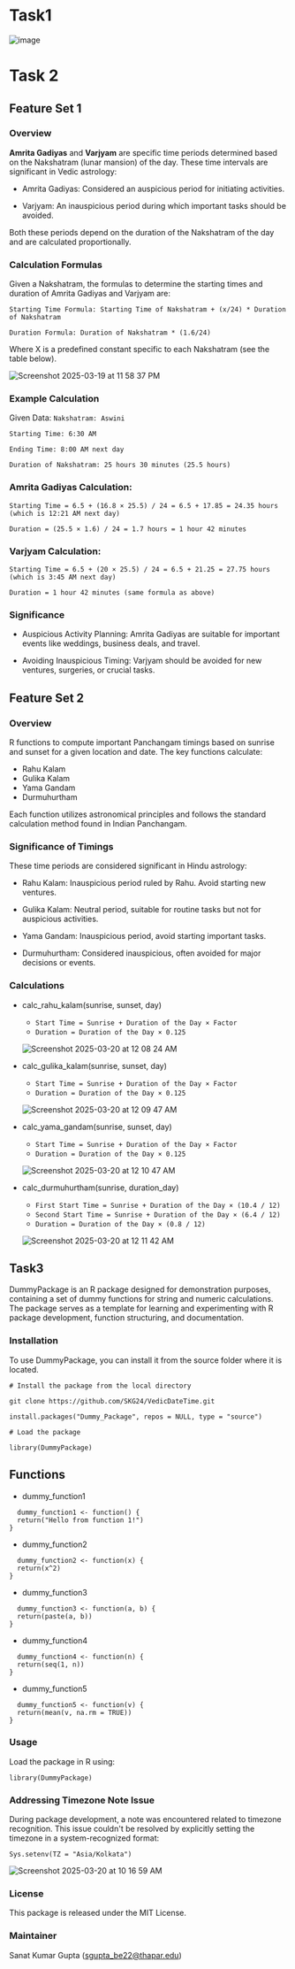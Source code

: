 # Task1
![image](https://github.com/user-attachments/assets/e93b7f2b-3850-434c-ad2c-c0f3039f3865)

# Task 2
## Feature Set 1
### Overview
**Amrita Gadiyas** and **Varjyam** are specific time periods determined based on the Nakshatram (lunar mansion) of the day. These time intervals are significant in Vedic astrology:

- Amrita Gadiyas: Considered an auspicious period for initiating activities.

- Varjyam: An inauspicious period during which important tasks should be avoided.

Both these periods depend on the duration of the Nakshatram of the day and are calculated proportionally.

### Calculation Formulas

Given a Nakshatram, the formulas to determine the starting times and duration of Amrita Gadiyas and Varjyam are:

`Starting Time Formula: Starting Time of Nakshatram + (x/24) * Duration of Nakshatram`

 `Duration Formula: Duration of Nakshatram * (1.6/24)`

Where X is a predefined constant specific to each Nakshatram (see the table below).

![Screenshot 2025-03-19 at 11 58 37 PM](https://github.com/user-attachments/assets/cfcc2071-3eac-4228-a05a-1947da3781c8)

### Example Calculation
Given Data:
`Nakshatram: Aswini`

`Starting Time: 6:30 AM`

`Ending Time: 8:00 AM next day`

`Duration of Nakshatram: 25 hours 30 minutes (25.5 hours)`

### Amrita Gadiyas Calculation:

`Starting Time = 6.5 + (16.8 × 25.5) / 24 = 6.5 + 17.85 = 24.35 hours (which is 12:21 AM next day)`

`Duration = (25.5 × 1.6) / 24 = 1.7 hours = 1 hour 42 minutes`

### Varjyam Calculation:
`Starting Time = 6.5 + (20 × 25.5) / 24 = 6.5 + 21.25 = 27.75 hours (which is 3:45 AM next day)`

`Duration = 1 hour 42 minutes (same formula as above)`

### Significance

- Auspicious Activity Planning: Amrita Gadiyas are suitable for important events like weddings, business deals, and travel.

- Avoiding Inauspicious Timing: Varjyam should be avoided for new ventures, surgeries, or crucial tasks.

## Feature Set 2

### Overview 
R functions to compute important Panchangam timings based on sunrise and sunset for a given location and date. The key functions calculate:
- Rahu Kalam
- Gulika Kalam
- Yama Gandam
- Durmuhurtham

Each function utilizes astronomical principles and follows the standard calculation method found in Indian Panchangam.

### Significance of Timings

These time periods are considered significant in Hindu astrology:

- Rahu Kalam: Inauspicious period ruled by Rahu. Avoid starting new ventures.

- Gulika Kalam: Neutral period, suitable for routine tasks but not for auspicious activities.

- Yama Gandam: Inauspicious period, avoid starting important tasks.

- Durmuhurtham: Considered inauspicious, often avoided for major decisions or events.

### Calculations

- calc_rahu_kalam(sunrise, sunset, day)
  * `Start Time = Sunrise + Duration of the Day × Factor`
  * `Duration = Duration of the Day × 0.125`

   ![Screenshot 2025-03-20 at 12 08 24 AM](https://github.com/user-attachments/assets/0f70a583-62ec-4eaf-8c14-6110aa2d9bcb)

- calc_gulika_kalam(sunrise, sunset, day)
  * `Start Time = Sunrise + Duration of the Day × Factor`
  * `Duration = Duration of the Day × 0.125`
    
   ![Screenshot 2025-03-20 at 12 09 47 AM](https://github.com/user-attachments/assets/b7c616b4-e5f6-44c5-a48e-3e845ef05816)

- calc_yama_gandam(sunrise, sunset, day)
  * `Start Time = Sunrise + Duration of the Day × Factor`
  * `Duration = Duration of the Day × 0.125`
    
   ![Screenshot 2025-03-20 at 12 10 47 AM](https://github.com/user-attachments/assets/7f60920a-e8db-4206-891f-2f62d1ce682b)

- calc_durmuhurtham(sunrise, duration_day)
  * `First Start Time = Sunrise + Duration of the Day × (10.4 / 12)`
  * `Second Start Time = Sunrise + Duration of the Day × (6.4 / 12)`
  * `Duration = Duration of the Day × (0.8 / 12)`
    
   ![Screenshot 2025-03-20 at 12 11 42 AM](https://github.com/user-attachments/assets/8ee190a8-ef44-4623-89c7-3c3bad683d61)



## Task3
DummyPackage is an R package designed for demonstration purposes, containing a set of dummy functions for string and numeric calculations. The package serves as a template for learning and experimenting with R package development, function structuring, and documentation.

### Installation

To use DummyPackage, you can install it from the source folder where it is located.
```
# Install the package from the local directory

git clone https://github.com/SKG24/VedicDateTime.git

install.packages("Dummy_Package", repos = NULL, type = "source")

# Load the package

library(DummyPackage)
```
## Functions
- dummy_function1
```
  dummy_function1 <- function() {
  return("Hello from function 1!")
}
```
- dummy_function2
```
  dummy_function2 <- function(x) {
  return(x^2)
}
```
- dummy_function3
```
  dummy_function3 <- function(a, b) {
  return(paste(a, b))
}
```
- dummy_function4
```
  dummy_function4 <- function(n) {
  return(seq(1, n))
}
```
- dummy_function5
```
  dummy_function5 <- function(v) {
  return(mean(v, na.rm = TRUE))
}
```

### Usage

Load the package in R using:

`library(DummyPackage)`

### Addressing Timezone Note Issue

During package development, a note was encountered related to timezone recognition. This issue couldn't be resolved by explicitly setting the timezone in a system-recognized format:

`Sys.setenv(TZ = "Asia/Kolkata")`

![Screenshot 2025-03-20 at 10 16 59 AM](https://github.com/user-attachments/assets/52b1aecb-3f97-4e9c-91ac-348bb56d80ab)

### License

This package is released under the MIT License.

### Maintainer

Sanat Kumar Gupta (sgupta_be22@thapar.edu)
